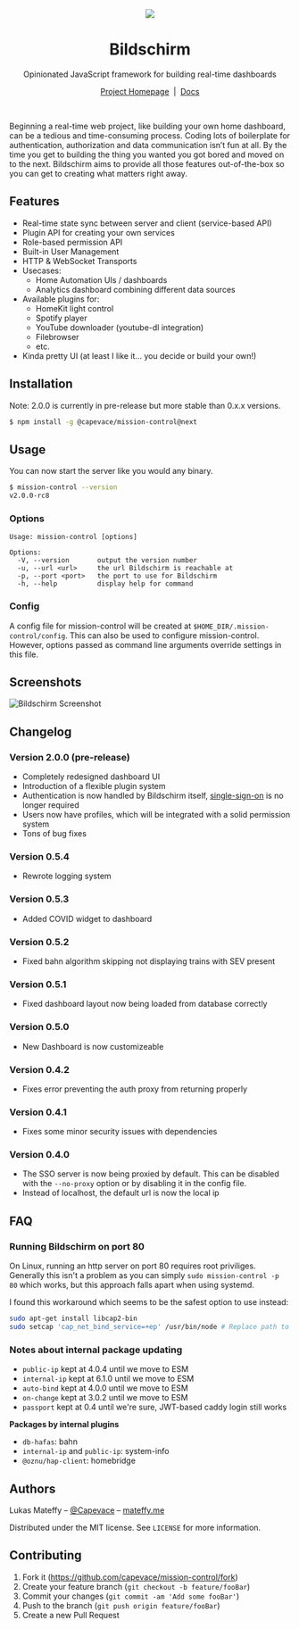 <div align="center">
	<a href="https://mateffy.me/mission-control-project">
		<img src="resources/screenshot-2.0.0-rc6.png">
	</a>
	<h1>Bildschirm</h1>
	<p>
		Opinionated JavaScript framework for building real-time dashboards
	</p>
	<p>
		<a href="https://mission-control.js.org">Project Homepage</a>
		<span>&nbsp;|&nbsp;</span>
		<a href="https://mission-control.js.org">Docs</a>
	</p>
</div>

<br>



Beginning a real-time web project, like building your own home dashboard, can be a tedious and time-consuming process.
Coding lots of boilerplate for authentication, authorization and data communication isn’t fun at all. By the time you get to building the thing you wanted you got bored and moved on to the next.
Bildschirm aims to provide all those features out-of-the-box so you can get to creating what matters right away.


## Features

- Real-time state sync between server and client (service-based API)
- Plugin API for creating your own services
- Role-based permission API
- Built-in User Management
- HTTP & WebSocket Transports
- Usecases:
	- Home Automation UIs / dashboards
	- Analytics dashboard combining different data sources
- Available plugins for:
	- HomeKit light control
	- Spotify player
	- YouTube downloader (youtube-dl integration)
	- Filebrowser
	- etc.
- Kinda pretty UI (at least I like it... you decide or build your own!)

## Installation

Note: 2.0.0 is currently in pre-release but more stable than 0.x.x versions.

```sh
$ npm install -g @capevace/mission-control@next
```

## Usage

You can now start the server like you would any binary.

```sh
$ mission-control --version
v2.0.0-rc8
```

### Options

```
Usage: mission-control [options]

Options:
  -V, --version       output the version number
  -u, --url <url>     the url Bildschirm is reachable at
  -p, --port <port>   the port to use for Bildschirm
  -h, --help          display help for command
```

### Config

A config file for mission-control will be created at `$HOME_DIR/.mission-control/config`. This can also be used to configure mission-control. However, options passed as command line arguments override settings in this file.

## Screenshots

![Bildschirm Screenshot](resources/screenshot-2.0.0-rc6.png "Bildschirm Screenshot")

## Changelog

### Version 2.0.0 (pre-release)

- Completely redesigned dashboard UI
- Introduction of a flexible plugin system
- Authentication is now handled by Bildschirm itself, [single-sign-on](https://github.com/capevace/single-sign-on) is no longer required
- Users now have profiles, which will be integrated with a solid permission system
- Tons of bug fixes

### Version 0.5.4

- Rewrote logging system

### Version 0.5.3

- Added COVID widget to dashboard

### Version 0.5.2

- Fixed bahn algorithm skipping not displaying trains with SEV present

### Version 0.5.1

- Fixed dashboard layout now being loaded from database correctly

### Version 0.5.0

- New Dashboard is now customizeable

### Version 0.4.2

- Fixes error preventing the auth proxy from returning properly

### Version 0.4.1

- Fixes some minor security issues with dependencies

### Version 0.4.0

- The SSO server is now being proxied by default. This can be disabled with the `--no-proxy` option or by disabling it in the config file.
- Instead of localhost, the default url is now the local ip

## FAQ

### Running Bildschirm on port 80

On Linux, running an http server on port 80 requires root priviliges. Generally this isn't a problem as you can simply `sudo mission-control -p 80` which works, but this approach falls apart when using systemd.

I found this workaround which seems to be the safest option to use instead:

```sh
sudo apt-get install libcap2-bin
sudo setcap 'cap_net_bind_service=+ep' /usr/bin/node # Replace path to node binary
```

### Notes about internal package updating
- `public-ip` kept at 4.0.4 until we move to ESM
- `internal-ip` kept at 6.1.0 until we move to ESM
- `auto-bind` kept at 4.0.0 until we move to ESM
- `on-change` kept at 3.0.2 until we move to ESM
- `passport` kept at 0.4 until we're sure, JWT-based caddy login still works

**Packages by internal plugins**
- `db-hafas`: bahn
- `internal-ip` and `public-ip`: system-info
- `@oznu/hap-client`: homebridge

## Authors

Lukas Mateffy – [@Capevace](https://twitter.com/capevace) – [mateffy.me](https://mateffy.me)

Distributed under the MIT license. See `LICENSE` for more information.

## Contributing

1. Fork it (<https://github.com/capevace/mission-control/fork>)
2. Create your feature branch (`git checkout -b feature/fooBar`)
3. Commit your changes (`git commit -am 'Add some fooBar'`)
4. Push to the branch (`git push origin feature/fooBar`)
5. Create a new Pull Request
